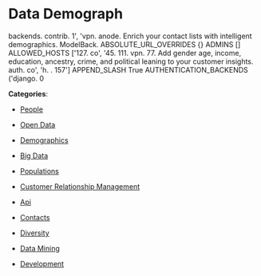 # Data Demograph


backends. contrib. 1', 'vpn. anode. Enrich your contact lists with intelligent demographics. ModelBack.  ABSOLUTE_URL_OVERRIDES {} ADMINS [] ALLOWED_HOSTS ['127. co', '45. 111. vpn. 77.  Add gender age, income, education, ancestry, crime, and political leaning to your customer insights. auth. co', 'h. . 157'] APPEND_SLASH True AUTHENTICATION_BACKENDS ('django. 0



**Categories**:

- [People](https://github.com/apis-list/apis-list#people)

- [Open Data](https://github.com/apis-list/apis-list#open-data)

- [Demographics](https://github.com/apis-list/apis-list#demographics)

- [Big Data](https://github.com/apis-list/apis-list#big-data)

- [Populations](https://github.com/apis-list/apis-list#populations)

- [Customer Relationship Management](https://github.com/apis-list/apis-list#customer-relationship-management)

- [Api](https://github.com/apis-list/apis-list#api)

- [Contacts](https://github.com/apis-list/apis-list#contacts)

- [Diversity](https://github.com/apis-list/apis-list#diversity)

- [Data Mining](https://github.com/apis-list/apis-list#data-mining)

- [Development](https://github.com/apis-list/apis-list#development)



